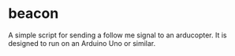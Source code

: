 beacon
======

A simple script for sending a follow me signal to an arducopter. It is designed to run on an Arduino Uno or similar.

